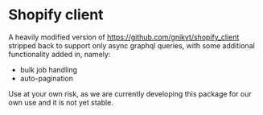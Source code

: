 # Shopify client

A heavily modified version of https://github.com/gnikyt/shopify_client stripped back to support only async graphql
queries, with some additional functionality added in, namely:

- bulk job handling
- auto-pagination

Use at your own risk, as we are currently developing this package for our own use and it is not yet stable.
